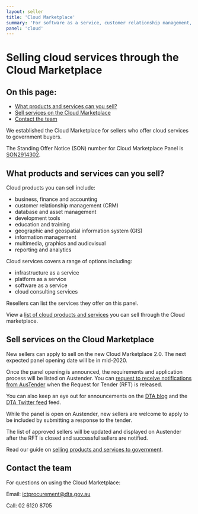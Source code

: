 ```yaml
---
layout: seller
title: 'Cloud Marketplace'
summary: 'For software as a service, customer relationship management, development tools'
panel: 'cloud'
---
```


# Selling cloud services through the Cloud Marketplace

<nav class="au-inpage-nav-links" aria-label="in page navigation">
  <h2 class="au-inpage-nav-links__heading">On this page:</h2>
  <ul class="au-link-list">
    <li><a href="#what-can-you-sell">What products and services can you sell?</a></li>
    <li><a href="#sell-services-on-the-cloud-marketplace">Sell services on the Cloud Marketplace</a></li>
    <li><a href="#contact-the-team">Contact the team</a></li>
  </ul>
</nav>

We established the Cloud Marketplace for sellers who offer cloud services to government buyers.

The Standing Offer Notice (SON) number for Cloud Marketplace Panel is <a href="https://www.tenders.gov.au/Son/Show/745895ff-e769-50c9-d860-7cecece179b4" target="_blank" rel="external noreferrer">SON2914302</a>.

## <span name="what-can-you-sell">What products and services can you sell?</span>

Cloud products you can sell include:

- business, finance and accounting
- customer relationship management (CRM)
- database and asset management
- development tools
- education and training
- geographic and geospatial information system (GIS)
- information management
- multimedia, graphics and audiovisual
- reporting and analytics

Cloud services covers a range of options including:

- infrastructure as a service
- platform as a service
- software as a service
- cloud consulting services

Resellers can list the services they offer on this panel.

View a <a href="https://www.tenders.gov.au/Son/Show/745895FF-E769-50C9-D860-7CECECE179B4" target="_blank" rel="external noreferrer">list of cloud products and services</a> you can sell through the Cloud marketplace.

## <span name="sell-services-on-the-cloud-marketplace">Sell services on the Cloud Marketplace</span>

New sellers can apply to sell on the new Cloud Marketplace 2.0. The next expected panel opening date will be in mid-2020.

Once the panel opening is announced, the requirements and application process will be listed on Austender. You can <a href="https://www.tenders.gov.au/RegisteredUser/Register" target="_blank" rel="external noreferrer">request to receive notifications from AusTender</a> when the Request for Tender (RFT) is released.

You can also keep an eye out for announcements on the <a href="https://www.dta.gov.au/news-blogs/all" target="_blank" rel="external noreferrer">DTA blog</a> and the <a href="https://twitter.com/dta" target="_blank" rel="external noreferrer">DTA Twitter feed</a> feed.

While the panel is open on Austender, new sellers are welcome to apply to be included by submitting a response to the tender.

The list of approved sellers will be updated and displayed on Austender after the RFT is closed and successful sellers are notified.

Read our guide on [selling products and services to government](/seller/selling-through-the-dta).

## <span name="contact-the-team">Contact the team</span>

For questions on using the Cloud Marketplace:

Email: [ictprocurement@dta.gov.au](mailto:ictprocurement@dta.gov.au)

Call: 02 6120 8705
